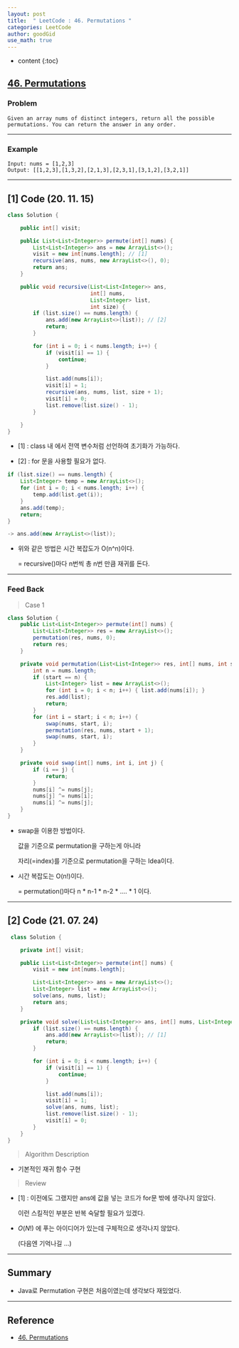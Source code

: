 ```yaml
---
layout: post
title:  " LeetCode : 46. Permutations "
categories: LeetCode
author: goodGid
use_math: true
---
```

* content
{:toc}

## [46. Permutations](https://leetcode.com/problems/permutations/)

### Problem

```
Given an array nums of distinct integers, return all the possible permutations. You can return the answer in any order.
```

---

### Example

```
Input: nums = [1,2,3]
Output: [[1,2,3],[1,3,2],[2,1,3],[2,3,1],[3,1,2],[3,2,1]]
```



---

## [1] Code (20. 11. 15)

``` java
class Solution {

    public int[] visit;

    public List<List<Integer>> permute(int[] nums) {
        List<List<Integer>> ans = new ArrayList<>();
        visit = new int[nums.length]; // [1]
        recursive(ans, nums, new ArrayList<>(), 0);
        return ans;
    }

    public void recursive(List<List<Integer>> ans,
                          int[] nums,
                          List<Integer> list, 
                          int size) {
        if (list.size() == nums.length) {
            ans.add(new ArrayList<>(list)); // [2]
            return;
        }

        for (int i = 0; i < nums.length; i++) {
            if (visit[i] == 1) {
                continue;
            }

            list.add(nums[i]);
            visit[i] = 1;
            recursive(ans, nums, list, size + 1);
            visit[i] = 0;
            list.remove(list.size() - 1);
        }

    }
}
```

* [1] : class 내 에서 전역 변수처럼 선언하여 초기화가 가능하다.

* [2] : for 문을 사용할 필요가 없다.

``` java
if (list.size() == nums.length) {
    List<Integer> temp = new ArrayList<>();
    for (int i = 0; i < nums.length; i++) {
        temp.add(list.get(i));
    }
    ans.add(temp);
    return;
}

-> ans.add(new ArrayList<>(list));
```

* 위와 같은 방법은 시간 복잡도가 O(n^n)이다.

  = recursive()마다 n번씩 총 n번 만큼 재귀를 돈다.

---

### Feed Back

> Case 1

``` java
class Solution {
    public List<List<Integer>> permute(int[] nums) {
        List<List<Integer>> res = new ArrayList<>();
        permutation(res, nums, 0);
        return res;
    }

    private void permutation(List<List<Integer>> res, int[] nums, int start) {
        int n = nums.length;
        if (start == n) {
            List<Integer> list = new ArrayList<>();
            for (int i = 0; i < n; i++) { list.add(nums[i]); }
            res.add(list);
            return;
        }
        for (int i = start; i < n; i++) {
            swap(nums, start, i);
            permutation(res, nums, start + 1);
            swap(nums, start, i);
        }
    }

    private void swap(int[] nums, int i, int j) {
        if (i == j) { 
            return; 
        }
        nums[i] ^= nums[j];
        nums[j] ^= nums[i];
        nums[i] ^= nums[j];
    }
}
```

* swap을 이용한 방법이다.

  값을 기준으로 permutation을 구하는게 아니라

  자리(=index)를 기준으로 permutation을 구하는 Idea이다.

* 시간 복잡도는 O(n!)이다.

  = permutation()마다 n * n-1 * n-2 * .... * 1 이다.

---

## [2] Code (21. 07. 24)

``` java
 class Solution {

    private int[] visit;

    public List<List<Integer>> permute(int[] nums) {
        visit = new int[nums.length];

        List<List<Integer>> ans = new ArrayList<>();
        List<Integer> list = new ArrayList<>();
        solve(ans, nums, list);
        return ans;
    }

    private void solve(List<List<Integer>> ans, int[] nums, List<Integer> list) {
        if (list.size() == nums.length) {
            ans.add(new ArrayList<>(list)); // [1]
            return;
        }

        for (int i = 0; i < nums.length; i++) {
            if (visit[i] == 1) {
                continue;
            }

            list.add(nums[i]);
            visit[i] = 1;
            solve(ans, nums, list);
            list.remove(list.size() - 1);
            visit[i] = 0;
        }
    }
}
```

> Algorithm Description

* 기본적인 재귀 함수 구현

> Review

* [1] : 이전에도 그랬지만 ans에 값을 넣는 코드가 for문 밖에 생각나지 않았다.

  이런 스킬적인 부분은 반복 숙달할 필요가 있겠다.

* $O(N!)$ 에 푸는 아이디어가 있는데 구체적으로 생각나지 않았다.

  (다음엔 기억나길 ...)

---

## Summary

* Java로 Permutation 구현은 처음이였는데 생각보다 재밌었다.

---

## Reference

* [46. Permutations](https://leetcode.com/problems/permutations/)
